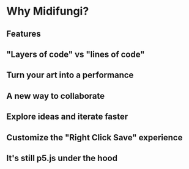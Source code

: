 # Why Midifungi?

## Features

## "Layers of code" vs "lines of code"

## Turn your art into a performance

## A new way to collaborate

## Explore ideas and iterate faster

## Customize the "Right Click Save" experience

## It's still p5.js under the hood
